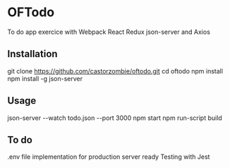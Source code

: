 # OFTodo

To do app exercice with Webpack React Redux json-server and Axios

## Installation

git clone https://github.com/castorzombie/oftodo.git
cd oftodo
npm install
npm install -g json-server

## Usage
json-server --watch todo.json --port 3000
npm start
npm run-script build

## To do
.env file implementation for production server ready
Testing with Jest



